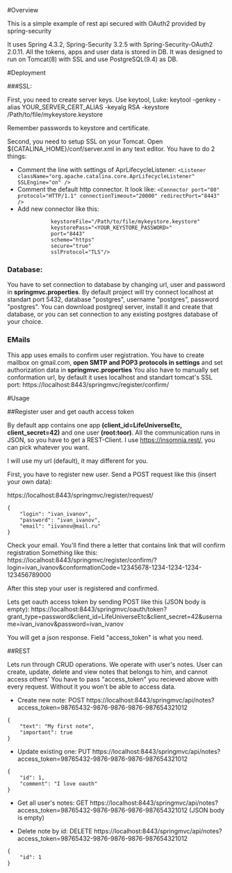 #Overview

This is a simple example of rest api secured with OAuth2 provided by spring-security  

It uses Spring 4.3.2, Spring-Security 3.2.5 with Spring-Security-OAuth2 2.0.11. All the tokens, apps and user data is stored in DB.
It was designed to run on Tomcat(8) with SSL and use PostgreSQL(9.4) as DB.

#Deployment

###SSL:

First, you need to create server keys. Use keytool, Luke:
 keytool -genkey - alias YOUR_SERVER_CERT_ALIAS -keyalg RSA -keystore /Path/to/file/mykeystore.keystore

Remember passwords to keystore and certificate.
 
Second, you need to setup SSL on your Tomcat. Open ${CATALINA_HOME}/conf/server.xml in any text editor.
You have to do 2 things:
 - Comment the line with settings of AprLifecycleListener:
 ```<Listener className="org.apache.catalina.core.AprLifecycleListener" SSLEngine="on" />```
 - Comment the default http connector. It look like:
 ```<Connector port="80" protocol="HTTP/1.1" connectionTimeout="20000" redirectPort="8443" />```
 - Add new connector like this:
 ```<Connector SSLEnabled="true" 
 			   keystoreFile="/Path/to/file/mykeystore.keystore"
 			   keystorePass="<YOUR_KEYSTORE_PASSWORD>"
 			   port="8443"
 			   scheme="https"
 			   secure="true"
 			   sslProtocol="TLS"/>
 ```
 			   
### Database:

You have to set connection to database by changing url, user and password in **springmvc.properties**.
By default project will try connect localhost at standart port 5432, database "postgres", username "postgres", password "postgres".
You can download postgreql server, install it and create that database, or you can set connection to any existing postgres database of your choice.

### EMails

This app uses emails to confirm user registration. You have to create mailbox on gmail.com, **open SMTP and POP3 protocols in settings** and set authorization data in **springmvc.properties**
You also have to manually set conformation url, by default it uses localhost and standart tomcat's SSL port: https://localhost:8443/springmvc/register/confirm/
 
 
#Usage

##Register user and get oauth access token

By default app contains one app **(client_id=LifeUniverseEtc, client_secret=42)** and one user **(root:toor)**.
All the communication runs in JSON, so you have to get a REST-Client. I use https://insomnia.rest/, you can pick whatever you want.

I will use my url (default), it may different for you.

First, you have to register new user. Send a POST request like this (insert your own data):

https://localhost:8443/springmvc/register/request/
```
{
	"login": "ivan_ivanov",
	"password": "ivan_ivanov",
	"email": "iivanov@mail.ru"
}
```
Check your email. You'll find there a letter that contains link that will confirm registration 
Something like this:
https://localhost:8443/springmvc/register/confirm/?login=ivan_ivanov&conformationCode=12345678-1234-1234-1234-123456789000

After this step your user is registered and confirmed. 

Lets get oauth access token by sending POST like this (JSON body is empty):
https://localhost:8443/springmvc/oauth/token?grant_type=password&client_id=LifeUniverseEtc&client_secret=42&username=ivan_ivanov&password=ivan_ivanov

You will get a json response. Field "access_token" is what you need.

##REST

Lets run through CRUD operations. We operate with user's notes. User can create, update, delete and view notes that belongs to him, and cannot access others'
You have to pass "access_token" you recieved above with every request. Without it you won't be able to access data.

- Create new note:
POST https://localhost:8443/springmvc/api/notes?access_token=98765432-9876-9876-9876-987654321012
```
{
	"text": "My first note",
	"important": true
}
```
- Update existing one:
PUT https://localhost:8443/springmvc/api/notes?access_token=98765432-9876-9876-9876-987654321012
```
{
	"id": 1,
	"comment": "I love oauth"
}
```
- Get all user's notes:
GET https://localhost:8443/springmvc/api/notes?access_token=98765432-9876-9876-9876-987654321012
(JSON body is empty)

- Delete note by id:
DELETE https://localhost:8443/springmvc/api/notes?access_token=98765432-9876-9876-9876-987654321012
```
{
	"id": 1
}
```